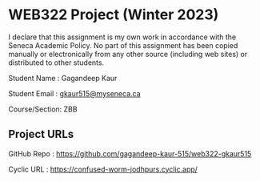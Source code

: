# WEB322 Project (Winter 2023)

I declare that this assignment is my own work in accordance with the Seneca Academic Policy.
No part of this assignment has been copied manually or electronically from any other source
(including web sites) or distributed to other students.

Student Name  : Gagandeep Kaur

Student Email : gkaur515@myseneca.ca

Course/Section: ZBB

## Project URLs
GitHub Repo   : https://github.com/gagandeep-kaur-515/web322-gkaur515

Cyclic URL    : https://confused-worm-jodhpurs.cyclic.app/
